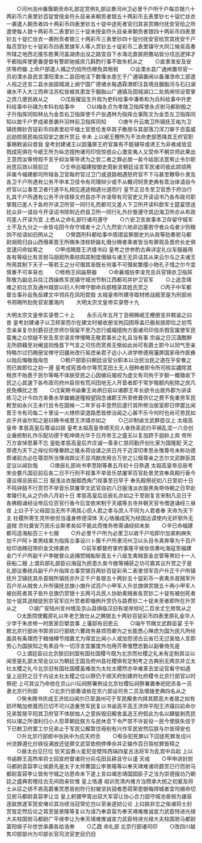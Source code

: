 <!-- { "loadSidebar": true } -->
　　○河州洮州番簇朝贡命礼部定赏例礼部议奏河州卫必里千户所千户每员银六十两彩币六表里钞百锭曾授金符头目亲来朝贡者银五十两彩币五表里钞七十锭纻丝衣一袭遣人朝贡者四十两彩币四表里钞五十锭中途死者官归其丧赏赐付抚安官给之所遣使每人银十两彩币二表里钞三十锭未授金符头目亲来朝贡者银四十两彩币四表里钞五十锭纻丝衣一袭附贡者银三十两彩币三表里钞四十锭付抚安官给赏其抚安千户每员赏钞七十锭彩币四表里旗军人等人赏钞五十锭彩币二表里镇守大同江候吴高奏所辖之地西北接东胜黄河盖湖虏出没之路宜自下水海北直抵把撒站皆分戍巡逻择才干都指挥使更番提督有警即驰报庶几斟酌行事不致失机从之
　　○直隶淮安及安庆等府蝗  上命户部遣人捕之仍验所伤稼免其租税
　　○设溧水县广通闸置坝官一员初溧水县民言溧阳溧水二县田地洼下数罹水患乞于广通镇置闸以备潴泄命工部遣人视之还言二县水由固城湖上纳宁国广德诸水每遇霖潦即注县境且胭脂河与石臼湖诸水不入大江而奔注苏松皆被其患宜于胭脂山广通镇及固城湖口二处筑闸坝设管掌之庶几便民故从之
　　○戊辰擢监生升观为吏科给事中潘希和为兵科给事中升吏科给事中孙璘为本科右给事中
　　○以梅永贞为孝陵卫指挥使永贞驸马都尉殷之子升指挥同知林丛为金吾右卫指挥使千户张遇林为指挥佥事陈文为金吾左卫指挥同知以故千户罗成弟景袭升羽林前卫指挥同知
　　○庚午升云南卫所镇抚王祐为卫镇抚赐钞百锭彩币四表里初平缅土官思伦发卒其子散朋与其部落刀浑刀窜于百蛮威远劫掠居民祐往招安之故升赏云  辛未  上以岷王楩所为不法命吏部悉降其王府官职事赐敕谕曰昔我  皇考封建诸王以固藩屏王府官属有不能辅导或诱王为非者咸皆显戮成宪俱在今岷王所为纵恣擅拘诸司印信惊惑众心激变夷人又受命不朝京师此果出王意而汝等傍观不言乎抑汝等导诱为之欤二者之罪必居一矣今姑屈法宽宥止令尔职尚思后效以赎前愆
　　○壬申巡福建按御史周新言朝廷设言军民诸司彼此颉颃两非属今福建都司所辖各卫官每府官过卫门或道路相遇怒府官不下马甚至鞭辱仆隶及各卫千户所遇有公务不申本卫径令有司理辩少或不从輙诃轲责吏典有乖治体请自今府官以公事至卫者行道平礼相见道途相遇分道而行  皇节正旦冬至卫官悉于府治行礼其千户所遇有公务不许径移文府县亦不许凌辱有司官吏又开读诏书乃各布政司职掌既已差人于各府开读卫所官一同行礼而都司又差人下卫所开读科歛军士筵宴馈送扰众非一请自今开读诏书除附近府县卫所一同行礼外抄誊遵守其边海卫所亦从布政司差人开读为宜  上悉从之命礼部行诸司遵守
　　○六安卫言故事本卫存留守城军士不及九分之一余皆屯田今存守城者十之八九然安六地非边塞若守者众屯者少则粮饷不给请如旧例从之
　　○癸酉刑科都给事中周璟监察御史刘从政等劾奏驸马都尉胡观归自山西僣乘晋王所赐朱漆棕轿踰礼僣分赐者乘者皆当有罪观及晋府长史俱宜逮问命姑宥之
　　○甲戌赐晋王济熺书曰  皇考之世参酌古典详定礼仪车服器用各有等级比有言驸马胡观所乘棕舆其制度僣越与诸王无异诘其从来云尔与之夫诸王所用其制下天子一等若王之分可僣其渐既长何事不可僣矣繁缨小物孔子惜之尔今宜慎重不可率易也
　　○修杨王祠庙祭器
　　○命襄城伯李浚充总兵官锦衣卫指挥陈敬为副总兵往江西操练军民镇守城池节制江西都司并护卫官军
　　○上追念靖难之初北京及通州城尝以妇人列埤守御命兵部稽录其姓氏赏之
　　○丙子中军都督佥事孙岳免岳建文中领兵在凤阳尝毁  太祖皇帝所建寺取材修战舰至是为刑部尚书郑赐所劾免官安置海内
　　大明太宗文皇帝实录卷十九


大明太宗文皇帝实录卷二十上
　　永乐元年五月丁丑朔赐岷王楩册宝并敕谕之曰昔  皇考封建诸子以卫邦家而尔在建文时被收册宝拘囚困辱盖已极矣朕即位之初笃念亲亲复尔封爵召还京师尔宿留不至乃恣行威福擅拘方面诸司印信杀戮官属使军民蛮夷之众惊疑不安及至京语言悖慢略无敬君事长之礼且当有事  宗庙之日沉湎酣醉无所顾藉至对阉竖则俛首下气言之可伤而冥焉无惭如此尚可有爵土耶今以同气至亲特略尔过仍赐册宝俾守旧疆尚改行易虑亲君子远小人进学修德用藩屏国家毋作匪彝以贻后悔敬哉毋忽
　　○敕户部臣曰朝廷设官分职本以治民治民之道在乎安餋之而已故即位之初一遵  皇考成宪首命尔等荒芜田土无人佃种者即令所司核实蠲除其租庶不贻患于民尔等略不体朕受民之心因循玩愒视为虚文有司拘于岁额一概徵收下民之心其速下各布政司府州县但有荒间田地无人开垦者即于常岁租额内削除之庶凡民免横扰之苦
　　○戊寅赐书谕秦王尚炳日前以诸郡王年长欲令出居外郡为讲读练习之计今四方来奏水旱蝗蝻道殣相望因念诸郡王所至修葺供亿之费不免重劳军民敕至如永兴王未行且令在国候一二年岁谷丰登然后遣行其所修治居室即日停罢比闻晋王令有司每二十里设一火燎桥梁道路悉皆修治闻之心甚不乐今何时也尚可劳民如此乎并谕尔知之是曰赐书戒晋王济熺亦如之
　　○己卯制谕文武群臣议上  太祖高皇帝  孝慈高皇后尊谥曰朕  皇考太祖高皇帝顺天应人奋扬圣武扫平祸乱混一六合创业垂统制礼作乐配功德于乾坤焕光华于日月帝王之盛无以复加跻于遐龄上宾  帝所万方哀悼思慕不忘  皇妣孝慈高皇后齐庄诚一善圣仁慈同勤开创化家为国隆配  天之厚德为天下之母仪仰惟眷顾之隆永荷诒谋之庆日月于迈深切孝思永惟尊号未称功德质诸前古必在尊崇所当慱询舆议丕显鸿猷庶用合万世之公惬尊亲之志尔文武群臣其定议以闻钦哉
　　○庚辰礼部尚书李至刚等奏五月初十日恭遇  太祖高皇帝忌辰考宋会要凡国忌前后各二日不行刑不视事不举音乐禁屠宰百官赴景灵宫奉真殿行香今谨议得忌辰前二日  服浅淡衣服御西角门视事至日早于  奉先殿祭祀初八日至初十日不鸣钟鼓不行赏罚不举音乐禁屠宰文武官自初八日服浅淡衣服黑角带侍朝之日早赴  孝陵行礼从之仍命八月初十日  孝慈高皇后忌辰礼亦如之于至刚复言宋制凡忌日于各佛殿诵经设帝后位百官行香今后宜依宋制于天禧等五寺并朝天官令僧道诵经三昼夜  上曰子于父母固当无所不用其心但人君之孝与庶人不同为人君者奉  天命为天下主  社稷所寄生灵所依但当谨身修德深体  天心恪循成宪为经国远谟使内无奸邪外无盗贼  宗社奠安万民乐业斯孝矣如不能此而惟务修斋诵经抑末矣
　　○辛巳命福建都司造海船百三十七艘
　　○升必里千户所为必里卫以故千户哈即尔加弟剌麻失加千户阿卜束男结束为指挥佥事设川卜簇千户所隶河州卫以头目令真奔等为千百户给印诰赐冠带织金文绮袭衣
　　○前军都督府掌府事隆平侯张信奏叱海寇至福建金门千户所副千户李敞督众追捕焚贼船斩首五十八级生禽贼首金总管等男妇十一人获船二艘  上谓兵部礼部臣曰海寇为民患久矣今敞等捕获之功可嘉其议升赏之于是礼部议奏统兵副千户升指挥佥事赏银百两钞百锭彩帛二表里领军百户升正千户所镇抚升卫镇抚其杀首贼所镇抚亦升正千户各银五十两钞五十锭彩币一表禽杀首贼军升百户杀从贼舍人升所镇抚总旗小旗升试百户小甲军人升总旗俱赏银五十两小甲军人被创死者其子皆升总旗仍赏银十五两弓兵民人协助禽贼者各赏钞二十锭有被创死者加十锭其送贼徒到京官军应升赏者即循例升赏仍与路费钞二十锭未至者即所在升赏从之
　　○湖广安陆州言州境及京山县俱临汉旧有堤岸倾圮二百余丈乞修筑从之
　　○太医院使戴原礼以年老乞致仕从之赐银五十两钞百锭彩币四表里原礼金华人少学于朱彦修一时医家巨擘尝事  上藩邸有旧恩云
　　○端午节赐文武群臣宴  壬午  敕北京行部尚书郭资曰行部统六曹政务甚烦而卿为之长能悉心殚虑为国为民凡所经画具有条理而于粮储樽节措置尤为得宜比闻小人或加怨谤古云省已无愆奚恤人言即劳心为国朕知之有素自今一切浮言宜置度外勿用芥蒂惟懋忠勤以副眷倚先是
　　○上谓廷臣曰北京朕旧封国有国社国稷今既为北京而社稷之礼未有定制其议以闻至是礼部太常会议以为朝廷王国及府州县社稷俱有定制考之古典别无两京并立太社太稷之礼今北京旧有国社国稷虽难改为太社太稷然亦卒难革去宜设官看守如遇  皇上巡狩之日于内设太社太稷之位以祭仍于顺天府别建府社府稷令北京行部官以时祭祀  上可其议乃命依在京山川坛祠祭署例设北京社稷坛祠祭署置奉祀祀丞各一员隶北京行刑部
　　○北京行部奏请依在京六部设司务二员及增拨吏典四名从之
　　○癸未赐书庆成王济炫曰闻尔已至潞州可于军民廨舍内择其颇高大者居之如有损坏略加修葺而已切不可兴造重劳军民复以书谕高平高王济烨平阳王济璜曰前命尔兄弟暂居平阳其卫府官不体朕恤人之意拆毁旧廨舍盖造王府假此为名以肆朘剥而民何以堪之所谓利归小人怨萃朝廷朕方与民休息下令严禁不许妄役一民今使朕失信于下已敕卫府罢工尔兄弟止于军民公廨暂住毋别有兴作军民安然后朕与尔皆得安也
　　○升北京行部郎中张执中为应天府丞
　　○宥杂犯死罪以下囚徒死罪发戍兴州流罪遵化炒铁役满放还徒罪文武官依例停俸余并正输作百日笞杖罪皆释之
　　○昼太白见巳位  钦天监奏火星犯垒壁阵西端四星古法将军为乱宫中兵起  上以书谕群王高煦率将士回宣府督诸将分兵屯田且耕且守以谨  天戒
　　○甲申进封驸马都尉袁容李让侯爵先是太子太师曹国公李景隆等以奉天靖难诸将爵赏已行而驸马都尉袁容李让皆有守城之功恩命未下遂上言曰竭忠靖国固臣子之当为崇德报功乃朝廷之盛典若稽往古无间勋亲钦惟  皇上恪遵  祖训克清内难方当缵承大统之初爰及将士从征之绩不吝高爵重赏悉皆剖符行封被坚执锐者悉荷荣恩御侮捍城者宜均锡命切见驸马都尉袁容李让当  皇上躬擐甲胄出驭大军容让协心合力固守城池奋弱为雄驱逐敌旅遂军民安堵论其功绩当冠常伦岂以至亲遂妨公论  上曰朕非忘之俟诸将士封赏皆定然后论之耳至是景隆等复以为请乃奉袁容为奉天靖难推诚宣力武臣特进光禄大夫柱国驸马都尉广平侯李让为奉天靖难推诚宣力武臣特进光禄大夫柱国驸马都尉富阳侯子孙世世承袭各给诰券
　　○乙酉  命礼部  北京行部诸司印
　　○改四川越隽卭部部州为卭部长官司流官吏目仍旧
